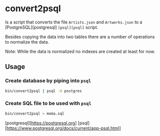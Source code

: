 # convert2psql 

Is a script that converts the file `Artists.json` and `Artworks.json` to a
[PostgreSQL][postgresql] `[psql][psql]` script.

Besides copying the data into two tables there are a number of operations to
normalize the data.

Note: While the data is normalized no indexes are created at least for now.


## Usage

### Create database by piping into `psql`

```bash
bin/convert2psql | psql -U postgres 

```

### Create SQL file to be used with `psql`

```bash
bin/convert2psql > moma.sql
```
[postgresql][https://postgresql.org]
[psql][https://www.postgresql.org/docs/current/app-psql.html]
